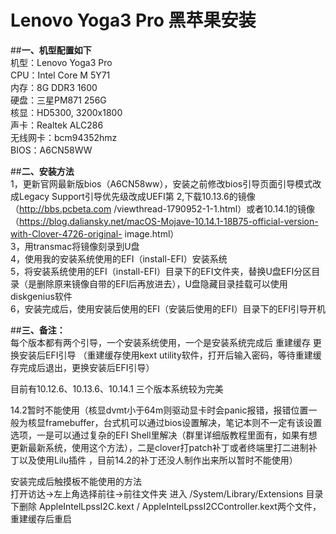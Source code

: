 # Lenovo Yoga3 Pro **黑苹果安装**

##**一、机型配置如下**  
机型：Lenovo Yoga3 Pro  
CPU：Intel Core M 5Y71  
内存：8G DDR3 1600  
硬盘：三星PM871 256G  
核显：HD5300, 3200x1800  
声卡：Realtek ALC286  
无线网卡：bcm94352hmz  
BIOS：A6CN58WW  

##**二、安装方法**  
1，更新官网最新版bios（A6CN58ww），安装之前修改bios引导页面引导模式改成Legacy Support引导优先级改成UEFI第
2,下载10.13.6的镜像（http://bbs.pcbeta.com /viewthread-1790952-1-1.html）或者10.14.1的镜像（https://blog.daliansky.net/macOS-Mojave-10.14.1-18B75-official-version-with-Clover-4726-original- image.html）  
3，用transmac将镜像刻录到U盘   
4，使用我的安装系统使用的EFI（install-EFI）安装系统   
5，将安装系统使用的EFI（install-EFI）目录下的EFI文件夹，替换U盘EFI分区目录（是删除原来镜像自带的EFI后再放进去），U盘隐藏目录挂载可以使用diskgenius软件   
6，安装完成后，使用安装后使用的EFI（安装后使用的EFI）目录下的EFI引导开机   


##**三、备注：**  
每个版本都有两个引导，一个安装系统使用，一个是安装系统完成后 重建缓存 更换安装后EFI引导  （重建缓存使用kext utility软件，打开后输入密码，等待重建缓存完成后退出，更换安装后EFI引导）  

目前有10.12.6、10.13.6、10.14.1 三个版本系统较为完美     

14.2暂时不能使用（核显dvmt小于64m则驱动显卡时会panic报错，报错位置一般为核显framebuffer，台式机可以通过bios设置解决，笔记本则不一定有该设置选项，一是可以通过复杂的EFI Shell里解决（群里详细版教程里面有，如果有想更新最新系统，使用这个方法），二是clover打patch补丁或者终端里打二进制补丁以及使用Lilu插件 ，目前14.2的补丁还没人制作出来所以暂时不能使用）     


安装完成后触摸板不能使用的方法   
打开访达→左上角选择前往→前往文件夹 进入 /System/Library/Extensions 目录下删除  AppleIntelLpssI2C.kext / AppleIntelLpssI2CController.kext两个文件，重建缓存后重启  